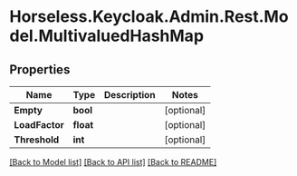 # Horseless.Keycloak.Admin.Rest.Model.MultivaluedHashMap

## Properties

Name | Type | Description | Notes
------------ | ------------- | ------------- | -------------
**Empty** | **bool** |  | [optional] 
**LoadFactor** | **float** |  | [optional] 
**Threshold** | **int** |  | [optional] 

[[Back to Model list]](../README.md#documentation-for-models) [[Back to API list]](../README.md#documentation-for-api-endpoints) [[Back to README]](../README.md)

